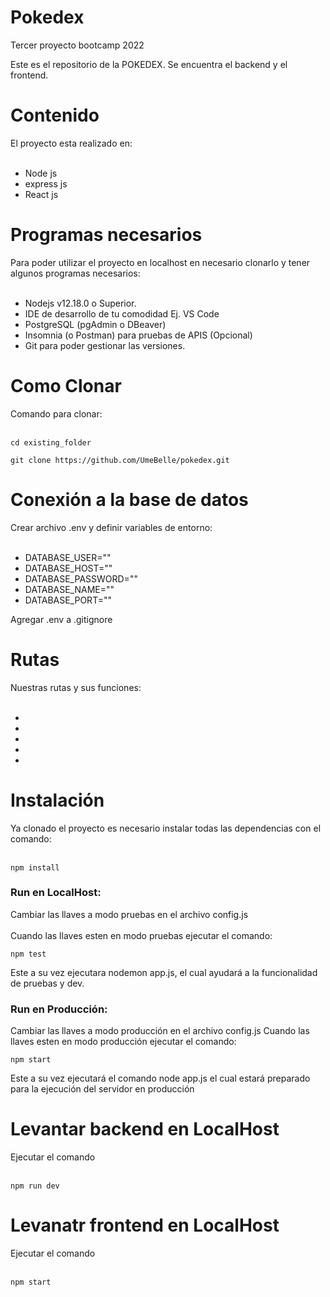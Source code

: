 # Pokedex
Tercer proyecto bootcamp 2022

Este es el repositorio de la POKEDEX. Se encuentra el backend y el frontend.

<h1>Contenido</h1>
El proyecto esta realizado en:
<br><br>
<ul>
    <li>Node js
    <li>express js
    <li>React js
</ul>

<h1>Programas necesarios</h1>
Para poder utilizar el proyecto en localhost en necesario clonarlo y tener algunos programas necesarios:
<br><br>
<ul>
    <li>Nodejs v12.18.0 o Superior.
    <li>IDE de desarrollo de tu comodidad Ej. VS Code
    <li>PostgreSQL (pgAdmin o DBeaver)
    <li>Insomnia (o Postman) para pruebas de APIS (Opcional)
    <li>Git para poder gestionar las versiones.
</ul>

<h1>Como Clonar</h1>
Comando para clonar:
<br><br>

`cd existing_folder `

`git clone https://github.com/UmeBelle/pokedex.git `

<h1>Conexión a la base de datos</h1>
Crear archivo .env y definir variables de entorno:
<br><br>
<ul>
    <li>DATABASE_USER=""
    <li>DATABASE_HOST=""
    <li>DATABASE_PASSWORD=""
    <li>DATABASE_NAME=""
    <li>DATABASE_PORT=""
</ul>

Agregar .env a .gitignore

<h1>Rutas</h1>
Nuestras rutas y sus funciones:
<br><br>
<ul>
    <li>
    <li>
    <li>
    <li>
    <li>
</ul>


<h1>Instalación</h1>
Ya clonado el proyecto es necesario instalar todas las dependencias con el comando:
<br><br>

`npm install `

<h3>Run en LocalHost:</h3>
Cambiar las llaves a modo pruebas en el archivo config.js<br><br>
Cuando las llaves esten en modo pruebas ejecutar el comando:

`npm test`

Este a su vez ejecutara nodemon app.js, el cual ayudará a la funcionalidad de pruebas y dev.

<h3>Run en Producción:</h3>
Cambiar las llaves a modo producción en el archivo config.js
Cuando las llaves esten en modo producción ejecutar el comando:

`npm start`

Este a su vez ejecutará el comando node app.js el cual estará preparado para la ejecución del servidor en producción

<h1>Levantar backend en LocalHost</h1>
Ejecutar el comando
<br><br>

`npm run dev`

<h1>Levanatr frontend en LocalHost</h1>
Ejecutar el comando 
<br><br>

`npm start `


